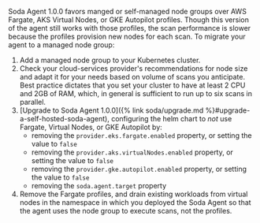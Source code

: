Soda Agent 1.0.0 favors manged or self-managed node groups over AWS Fargate, AKS Virtual Nodes, or GKE Autopilot profiles. Though this version of the agent still works with those profiles, the scan performance is slower because the profiles provision new nodes for each scan. To migrate your agent to a managed node group: 
1. Add a managed node group to your Kubernetes cluster.
2. Check your cloud-services provider's recommendations for node size and adapt it for your needs based on volume of scans you anticipate. Best practice dictates that you set your cluster to have at least 2 CPU and 2GB of RAM, which, in general is sufficient to run up to six scans in parallel.
3. [Upgrade to Soda Agent 1.0.0]({% link soda/upgrade.md %}#upgrade-a-self-hosted-soda-agent), configuring the helm chart to *not* use Fargate, Virtual Nodes, or GKE Autopilot by:
      * removing the `provider.eks.fargate.enabled` property, or setting the value to `false`
      * removing the `provider.aks.virtualNodes.enabled` property, or setting the value to `false`
      * removing the `provider.gke.autopilot.enabled` property, or setting the value to `false`
      * removing the `soda.agent.target` property
4. Remove the Fargate profiles, and drain existing workloads from virtual nodes in the namespace in which you deployed the Soda Agent so that the agent uses the node group to execute scans, not the profiles.